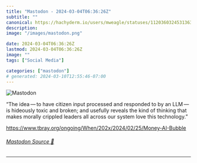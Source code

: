 ```yaml
---
title: "Mastodon - 2024-03-04T06:36:26Z"
subtitle: ""
canonical: https://hachyderm.io/users/mweagle/statuses/112036032453136341
description:
image: "/images/mastodon.png"

date: 2024-03-04T06:36:26Z
lastmod: 2024-03-04T06:36:26Z
image: ""
tags: ["Social Media"]

categories: ["mastodon"]
# generated: 2024-03-10T12:55:46-07:00
---
```

![Mastodon](/images/mastodon.png)

<p>“The idea — to have citizen input processed and responded to by an LLM — is hideously toxic and broken; and usefully reveals the kind of thinking that makes morally crippled leaders all across our system love this technology.”</p><p><a href="https://www.tbray.org/ongoing/When/202x/2024/02/25/Money-AI-Bubble" target="_blank" rel="nofollow noopener noreferrer" translate="no"><span class="invisible">https://www.</span><span class="ellipsis">tbray.org/ongoing/When/202x/20</span><span class="invisible">24/02/25/Money-AI-Bubble</span></a></p>


###### [Mastodon Source 🐘](https://hachyderm.io/@mweagle/112036032453136341)

___
